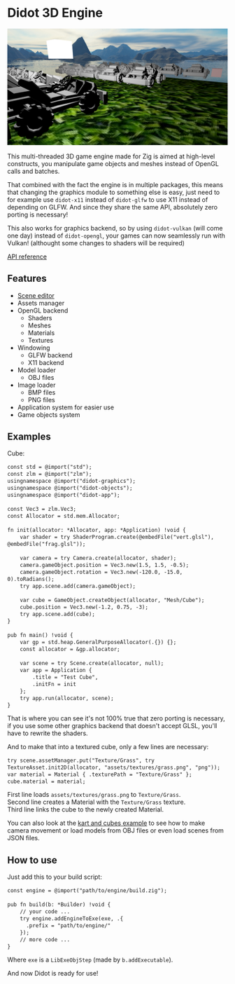 # Didot 3D Engine

![Demo featuring skybox, karts, grass and a cube](https://raw.githubusercontent.com/zenith391/didot/master/examples/kart-and-cubes.png)

This multi-threaded 3D game engine made for Zig is aimed at high-level constructs, you manipulate game objects and meshes instead of OpenGL calls and batches.

That combined with the fact the engine is in multiple packages, this means that changing the graphics module to something else is easy,
just need to for example use `didot-x11` instead of `didot-glfw` to use X11 instead of depending on GLFW. And since they share the same API, absolutely zero porting is necessary!

This also works for graphics backend, so by using `didot-vulkan` (will come one day) instead of `didot-opengl`, your games can now seamlessly run with Vulkan! (althought some changes to shaders will be required)

[API reference](https://zenith391.github.io/didot/#root)

## Features
- [Scene editor](https://github.com/zenith391/didot-editor)
- Assets manager
- OpenGL backend
  - Shaders
  - Meshes
  - Materials
  - Textures
- Windowing
  - GLFW backend
  - X11 backend
- Model loader
  - OBJ files
- Image loader
  - BMP files
  - PNG files
- Application system for easier use
- Game objects system

## Examples

Cube:
```zig
const std = @import("std");
const zlm = @import("zlm");
usingnamespace @import("didot-graphics");
usingnamespace @import("didot-objects");
usingnamespace @import("didot-app");

const Vec3 = zlm.Vec3;
const Allocator = std.mem.Allocator;

fn init(allocator: *Allocator, app: *Application) !void {
    var shader = try ShaderProgram.create(@embedFile("vert.glsl"), @embedFile("frag.glsl"));

    var camera = try Camera.create(allocator, shader);
    camera.gameObject.position = Vec3.new(1.5, 1.5, -0.5);
    camera.gameObject.rotation = Vec3.new(-120.0, -15.0, 0).toRadians();
    try app.scene.add(camera.gameObject);
    
    var cube = GameObject.createObject(allocator, "Mesh/Cube");
    cube.position = Vec3.new(-1.2, 0.75, -3);
    try app.scene.add(cube);
}

pub fn main() !void {
    var gp = std.heap.GeneralPurposeAllocator(.{}) {};
    const allocator = &gp.allocator;

    var scene = try Scene.create(allocator, null);
    var app = Application {
        .title = "Test Cube",
        .initFn = init
    };
    try app.run(allocator, scene);
}
```
That is where you can see it's not 100% true that zero porting is necessary, if you use some other graphics backend that doesn't accept GLSL, you'll have to rewrite the shaders.

And to make that into a textured cube, only a few lines are necessary:
```zig
try scene.assetManager.put("Texture/Grass", try TextureAsset.init2D(allocator, "assets/textures/grass.png", "png"));
var material = Material { .texturePath = "Texture/Grass" };
cube.material = material;
```
First line loads `assets/textures/grass.png` to `Texture/Grass`.  
Second line creates a Material with the `Texture/Grass` texture.  
Third line links the cube to the newly created Material.

You can also look at the [kart and cubes example](https://github.com/zenith391/didot/blob/master/examples/kart-and-cubes/example-scene.zig) to see how to make camera movement or load models from OBJ files or even load scenes from JSON files.

## How to use

Just add this to your build script:
```zig
const engine = @import("path/to/engine/build.zig");

pub fn build(b: *Builder) !void {
    // your code ...
    try engine.addEngineToExe(exe, .{
      .prefix = "path/to/engine/"
    });
    // more code ...
}
```
Where `exe` is a `LibExeObjStep` (made by `b.addExecutable`).

And now Didot is ready for use!
